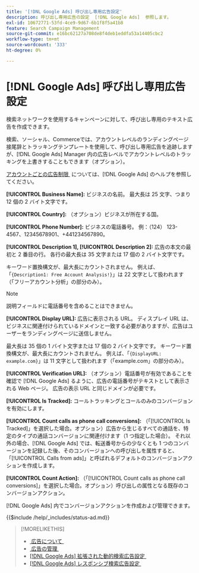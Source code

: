 ```yaml
---
title: '[!DNL Google Ads] 呼び出し専用広告設定'
description: 呼び出し専用広告の設定  [!DNL Google Ads]  参照します。
exl-id: 10672771-53fd-4ce9-9d67-6b1f8f5a41b8
feature: Search Campaign Management
source-git-commit: e16bc62127a708de8f4deb1eddfa53a14405cbc2
workflow-type: tm+mt
source-wordcount: '333'
ht-degree: 0%

---
```


# [!DNL Google Ads] 呼び出し専用広告設定

検索ネットワークを使用するキャンペーンに対して、呼び出し専用のテキスト広告を作成できます。

検索、ソーシャル、Commerceでは、アカウントレベルのランディングページ接尾辞とトラッキングテンプレートを使用して、呼び出し専用広告を追跡しますが、[!DNL Google Ads] Manager 内の広告レベルでアカウントレベルのトラッキングを上書きすることもできます（オプション）。

[&#x200B; アカウントごとの広告制限 &#x200B;](https://support.google.com/google-ads/answer/6372658?hl=en) については、[!DNL Google Ads] のヘルプを参照してください。

<!-- ## Call-only Ad -->

<!-- hiding section header since there's only one section -->

**[!UICONTROL Business Name]:** ビジネスの名前。 最大長は 25 文字、つまり 12 個の 2 バイト文字です。

**[!UICONTROL Country]:** （オプション）ビジネスが所在する国。

**[!UICONTROL Phone Number]:** ビジネスの電話番号。 例：（124） 123-4567、12345678901、+441234567890。

**[!UICONTROL Description 1], [!UICONTROL Description 2]:** 広告の本文の最初と 2 番目の行。 各行の最大長は 35 文字または 17 個の 2 バイト文字です。

キーワード置換構文が、最大長にカウントされません。 例えば、「`{Description1: Free Account Analysis!}`」は 22 文字として扱われます（「フリーアカウント分析」の部分のみ）。

>[!NOTE]
>
>説明フィールドに電話番号を含めることはできません。

**[!UICONTROL Display URL]:** 広告に表示される URL。 ディスプレイ URL は、ビジネスに関連付けられているドメインと一致する必要がありますが、広告はユーザーをランディングページに送信しません。

最大長は 35 個の 1 バイト文字または 17 個の 2 バイト文字です。 キーワード置換構文が、最大長にカウントされません。 例えば、「`{DisplayURL: example.com}`」は 11 文字として扱われます（「example.com」の部分のみ）。

**[!UICONTROL Verification URL]:** （オプション）電話番号が有効であることを確認で [!DNL Google Ads] るように、広告の電話番号がテキストとして表示される Web ページ。 広告の表示 URL と同じドメインが必要です。

**[!UICONTROL Is Tracked]:** コールトラッキングとコールのみのコンバージョンを有効にします。

**[!UICONTROL Count calls as phone call conversions]:** （「[!UICONTROL Is Tracked]」を選択した場合。オプション）広告から生じるすべての通話を、特定のタイプの通話コンバージョンに関連付けます（1 つ指定した場合）。 それ以外の場合、[!DNL Google Ads] では、転送番号からの少なくとも 1 つのコンバージョンを記録した後、そのコンバージョンへの呼び出しを属性すると、「[!UICONTROL Calls from ads]」と呼ばれるデフォルトのコンバージョンアクションを作成します。

**[!UICONTROL Count Action]:** （「[!UICONTROL Count calls as phone call conversions]」を選択した場合。オプション）呼び出しの属性となる既存のコンバージョンアクション。

[!DNL Google Ads] 内でコンバージョンアクションを作成および管理できます。

<!-- **[!UICONTROL Status]:** -->

{{$include /help/_includes/status-ad.md}}

>[!MORELIKETHIS]
>
>* [&#x200B; 広告について &#x200B;](ad-about.md)
>* [&#x200B; 広告の管理 &#x200B;](ad-manage.md)
>* [[!DNL Google Ads]  拡張された動的検索広告設定 &#x200B;](ad-settings-google-dsa.md)
>* [[!DNL Google Ads]  レスポンシブ検索広告設定 &#x200B;](ad-settings-google-rsa.md)
